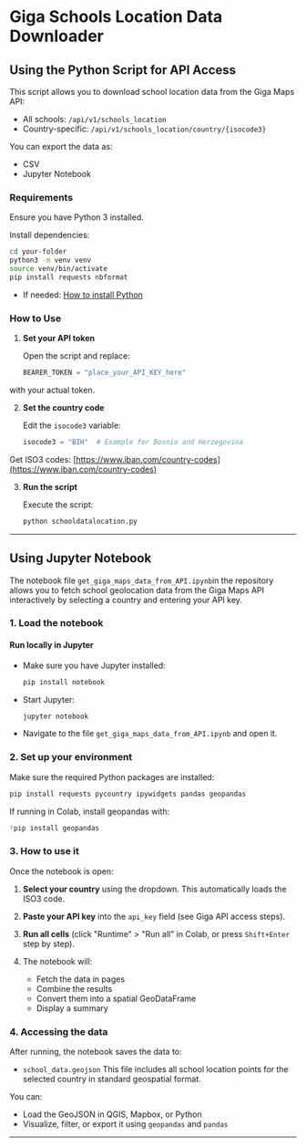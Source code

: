 
# Giga Schools Location Data Downloader

## Using the Python Script for API Access

This script allows you to download school location data from the Giga Maps API:

* All schools: `/api/v1/schools_location`
* Country-specific: `/api/v1/schools_location/country/{isocode3}`

You can export the data as:

* CSV
* Jupyter Notebook


### Requirements

Ensure you have Python 3 installed.

Install dependencies:

```bash
cd your-folder
python3 -m venv venv
source venv/bin/activate
pip install requests nbformat
```
* If needed: [How to install Python](https://realpython.com/installing-python/)



### How to Use

1. **Set your API token**

   Open the script and replace:

   ```python
   BEARER_TOKEN = "place_your_API_KEY_here"
   ```


with your actual token.

2. **Set the country code**

   Edit the `isocode3` variable:

   ```python
   isocode3 = "BIH"  # Example for Bosnia and Herzegovina
   ```
Get ISO3 codes: [https://www.iban.com/country-codes](https://www.iban.com/country-codes)


3. **Run the script**

   Execute the script:

   ```bash
   python schooldatalocation.py
   ```
---

## Using Jupyter Notebook

The notebook file `get_giga_maps_data_from_API.ipynb`in the repository allows you to fetch school geolocation data from the Giga Maps API interactively by selecting a country and entering your API key.


### 1. Load the notebook

#### Run locally in Jupyter

* Make sure you have Jupyter installed:

  ```bash
  pip install notebook
  ```
* Start Jupyter:

  ```bash
  jupyter notebook
  ```
* Navigate to the file `get_giga_maps_data_from_API.ipynb` and open it.



### 2. Set up your environment

Make sure the required Python packages are installed:

```bash
pip install requests pycountry ipywidgets pandas geopandas
```

If running in Colab, install geopandas with:

```python
!pip install geopandas
```


### 3. How to use it

Once the notebook is open:

1. **Select your country** using the dropdown. This automatically loads the ISO3 code.
2. **Paste your API key** into the `api_key` field (see Giga API access steps).
3. **Run all cells** (click "Runtime" > "Run all" in Colab, or press `Shift+Enter` step by step).
4. The notebook will:

   * Fetch the data in pages
   * Combine the results
   * Convert them into a spatial GeoDataFrame
   * Display a summary


### 4. Accessing the data

After running, the notebook saves the data to:

* `school_data.geojson`
  This file includes all school location points for the selected country in standard geospatial format.

You can:

* Load the GeoJSON in QGIS, Mapbox, or Python
* Visualize, filter, or export it using `geopandas` and `pandas`

---
